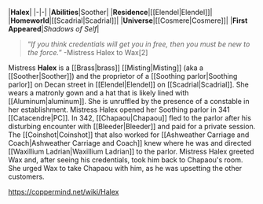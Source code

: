 |**Halex**|
|-|-|
|**Abilities**|Soother|
|**Residence**|[[Elendel\|Elendel]]|
|**Homeworld**|[[Scadrial\|Scadrial]]|
|**Universe**|[[Cosmere\|Cosmere]]|
|**First Appeared**|*Shadows of Self*|

>“*If you think credentials will get you in free, then you must be new to the force.*”
\-Mistress Halex to Wax[2]


Mistress **Halex** is a [[Brass\|brass]] [[Misting\|Misting]] (aka a [[Soother\|Soother]]) and the proprietor of a [[Soothing parlor\|Soothing parlor]] on Decan street in [[Elendel\|Elendel]] on [[Scadrial\|Scadrial]].
She wears a matronly gown and a hat that is likely lined with [[Aluminum\|aluminum]]. She is unruffled by the presence of a constable in her establishment.
Mistress Halex opened her Soothing parlor in 341 [[Catacendre\|PC]]. In 342, [[Chapaou\|Chapaou]] fled to the parlor after his disturbing encounter with [[Bleeder\|Bleeder]] and paid for a private session. The [[Coinshot\|Coinshot]] that also worked for [[Ashweather Carriage and Coach\|Ashweather Carriage and Coach]] knew where he was and directed [[Waxillium Ladrian\|Waxillium Ladrian]] to the parlor. Mistress Halex greeted Wax and, after seeing his credentials, took him back to Chapaou's room. She urged Wax to take Chapaou with him, as he was upsetting the other customers.



https://coppermind.net/wiki/Halex